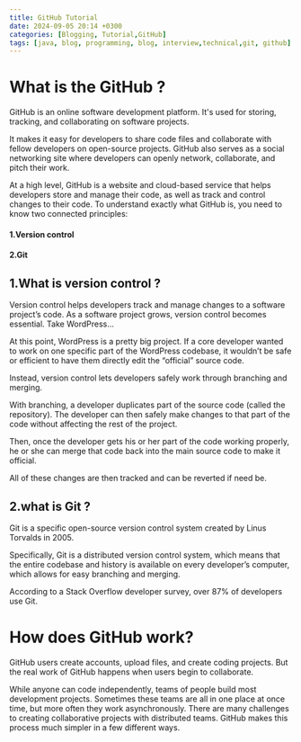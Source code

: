 ```yaml
---
title: GitHub Tutorial
date: 2024-09-05 20:14 +0300
categories: [Blogging, Tutorial,GitHub]
tags: [java, blog, programming, blog, interview,technical,git, github]
---
```


# What is the GitHub ?
GitHub is an online software development platform. It's used for storing, tracking, and collaborating on software projects.

It makes it easy for developers to share code files and collaborate with fellow developers on open-source projects. GitHub also serves as a social networking site where developers can openly network, collaborate, and pitch their work.

At a high level, GitHub is a website and cloud-based service that helps developers store and manage their code, as well as track and control changes to their code. To understand exactly what GitHub is, you need to know two connected principles:

#### 1.Version control
#### 2.Git

## 1.What is version control ?
Version control helps developers track and manage changes to a software project’s code. As a software project grows, version control becomes essential. Take WordPress…

At this point, WordPress is a pretty big project. If a core developer wanted to work on one specific part of the WordPress codebase, it wouldn’t be safe or efficient to have them directly edit the “official” source code.

Instead, version control lets developers safely work through branching and merging.

With branching, a developer duplicates part of the source code (called the repository). The developer can then safely make changes to that part of the code without affecting the rest of the project.

Then, once the developer gets his or her part of the code working properly, he or she can merge that code back into the main source code to make it official.

All of these changes are then tracked and can be reverted if need be.

## 2.what is Git ?
Git is a specific open-source version control system created by Linus Torvalds in 2005.

Specifically, Git is a distributed version control system, which means that the entire codebase and history is available on every developer’s computer, which allows for easy branching and merging.

According to a Stack Overflow developer survey, over 87% of developers use Git.

# How does GitHub work?
GitHub users create accounts, upload files, and create coding projects. But the real work of GitHub happens when users begin to collaborate.

While anyone can code independently, teams of people build most development projects. Sometimes these teams are all in one place at once time, but more often they work asynchronously. There are many challenges to creating collaborative projects with distributed teams. GitHub makes this process much simpler in a few different ways.

